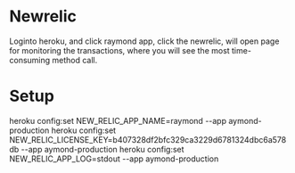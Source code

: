 # Newrelic

Loginto heroku, and click raymond app, click the newrelic, will open page for monitoring the transactions, where you will
see the most time-consuming method call.

# Setup

heroku config:set NEW_RELIC_APP_NAME=raymond --app aymond-production
heroku config:set NEW_RELIC_LICENSE_KEY=b407328df2bfc329ca3229d6781324dbc6a578db --app aymond-production
heroku config:set NEW_RELIC_APP_LOG=stdout --app aymond-production
